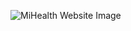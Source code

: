 ![MiHealth Website Image](https://github.com/dpgranger8/MiHealth-Website/blob/main/finished-product.png)
